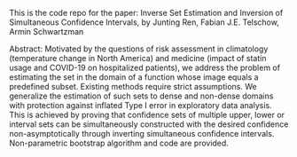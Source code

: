 This is the code repo for the paper: Inverse Set Estimation and Inversion of Simultaneous Confidence Intervals, by Junting Ren, Fabian J.E. Telschow, Armin Schwartzman

Abstract: Motivated by the questions of risk assessment in climatology (temperature change in North America) and medicine (impact of statin usage and COVID-19 on hospitalized patients), we address the problem of estimating the set in the domain of a function whose image equals a predefined subset. Existing methods require strict assumptions. We generalize the estimation of such sets to dense and non-dense domains with protection against inflated Type I error in exploratory data analysis. This is achieved by proving that confidence sets of multiple upper, lower or interval sets can be simultaneously constructed with the desired confidence non-asymptotically through inverting simultaneous confidence intervals. Non-parametric bootstrap algorithm and code are provided.
